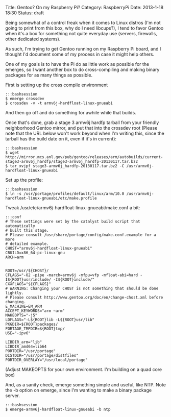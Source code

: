 Title: Gentoo? On my Raspberry Pi?
Category: RaspberryPi
Date: 2013-1-18 18:30
Status: draft

Being somewhat of a control freak when it comes to Linux distros (I'm not going
to print from this box, why do I need libcups?), I tend to favor Gentoo when it's
a box for something not quite everyday use (servers, firewalls, other dedicated
systems).

As such, I'm trying to get Gentoo running on my Raspberry Pi board, and I thought
I'd document some of my process in case it might help others.

One of my goals is to have the Pi do as little work as possible for the emerges,
so I want another box to do cross-compiling and making binary packages for as
many things as possible.

First is setting up the cross compile environment
    
    :::bashsession
    $ emerge crossdev
    $ crossdev -v -t armv6j-hardfloat-linux-gnueabi
    
And then go off and do something for awhile while that builds.

Once that's done, grab a stage 3 armv6j hardfp tarball from your friendly neighborhood
Gentoo mirror, and put that into the crossdev root (Please note that the URL below won't
work beyond when I'm writing this, since the tarball has the build date on it, even if
it's in current):

    :::bashsession
    $ wget http://mirror.mcs.anl.gov/pub/gentoo/releases/arm/autobuilds/current-stage3-armv6j_hardfp/stage3-armv6j_hardfp-20130117.tar.bz2
    $ tar xvjpf stage3-armv6j_hardfp-20130117.tar.bz2 -C /usr/armv6j-hardfloat-linux-gnueabi
    
Set up the profile:

    :::bashsession
    $ ln -s /usr/portage/profiles/default/linux/arm/10.0 /usr/armv6j-hardfloat-linux-gnueabi/etc/make.profile
    
Tweak /usr/etc/armv6j-hardfloat-linux-gnueabi/make.conf a bit:
 
    :::conf
    # These settings were set by the catalyst build script that automatically
    # built this stage.
    # Please consult /usr/share/portage/config/make.conf.example for a more
    # detailed example.
    CHOST="armv6j-hardfloat-linux-gnueabi"
    CBUILD=x86_64-pc-linux-gnu
    ARCH=arm


    ROOT=/usr/${CHOST}/
    CFLAGS="-O2 -pipe -march=armv6j -mfpu=vfp -mfloat-abi=hard -I${ROOT}usr/include/ -I${ROOT}include/"
    CXXFLAGS="${CFLAGS}"
    # WARNING: Changing your CHOST is not something that should be done lightly.
    # Please consult http://www.gentoo.org/doc/en/change-chost.xml before changing.
    E_MACHINE=EM_ARM
    ACCEPT_KEYWORDS="arm ~arm"
    MAKEOPTS="-j5"
    LDFLAGS="-L${ROOT}lib -L${ROOT}usr/lib"
    PKGDIR=${ROOT}packages/
    PORTAGE_TMPDIR=${ROOT}tmp/
    USE="-ipv6"

    LIBDIR_arm="lib"
    LIBDIR_amd64=lib64
    PORTDIR="/usr/portage"
    DISTDIR="/usr/portage/distfiles"
    PORTDIR_OVERLAY="/usr/local/portage"



(Adjust MAKEOPTS for your own environment. I'm building on a quad core box)

And, as a sanity check, emerge something simple and useful, like NTP. Note the -b option on
emerge, since I'm wanting to make a binary package server.

    :::bashsession
    $ emerge-armv6j-hardfloat-linux-gnueabi -b ntp